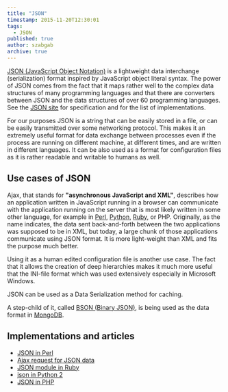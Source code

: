 ```yaml
---
title: "JSON"
timestamp: 2015-11-20T12:30:01
tags:
  - JSON
published: true
author: szabgab
archive: true
---
```



[JSON (JavaScript Object Notation)](http://json.org/) is a lightweight data interchange (serialization) format inspired by JavaScript object literal syntax.
The power of JSON comes from the fact that it maps rather well to the complex data structures of many programming languages and that there are converters
between JSON and the data structures of over 60 programming languages. See the [JSON site](http://json.org/) for specification and for the list of implementations.


For our purposes JSON is a string that can be easily stored in a file, or can be easily transmitted over some networking protocol.
This makes it an extremely useful format for data exchange between processes even if the process are running on different machine, at different times,
and are written in different languages. It can be also used as a format for configuration files as it is rather readable and writable to humans as well.

## Use cases of JSON

Ajax, that stands for <b>"asynchronous JavaScript and XML"</b>, describes how an application written in JavaScript running in a browser can communicate
with the application running on the server that is most likely written in some other language, for example in [Perl](https://perlmaven.com/),
[Python](/python), [Ruby](/ruby), or PHP.
Originally, as the name indicates, the data sent back-and-forth between the two applications was supposed to be in XML, but today, a large chunk of those applications communicate
using JSON format. It is more light-weight than XML and fits the purpose much better.

Using it as a human edited configuration file is another use case. The fact that it allows the creation of deep hierarchies makes it much more useful that
the INI-file format which was used extensively especially in Microsoft Windows.

JSON can be used as a Data Serialization method for caching.

A step-child of it, called [BSON (Binary JSON)](http://en.wikipedia.org/wiki/BSON),
is being used as the data format in [MongoDB](https://www.mongodb.org/).

## Implementations and articles

* [JSON in Perl](https://perlmaven.com/json)
* [Ajax request for JSON data](/ajax-request-for-json-data)
* [JSON module in Ruby](http://ruby-doc.org/stdlib-2.0.0/libdoc/json/rdoc/JSON.html)
* [json in Python 2](https://docs.python.org/2/library/json.html)
* [JSON in PHP](http://php.net/manual/en/book.json.php)


